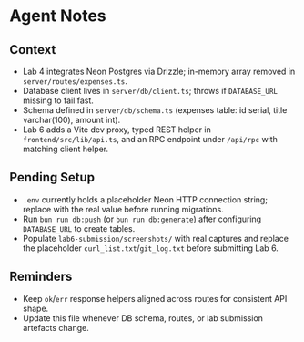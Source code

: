 # Agent Notes

## Context
- Lab 4 integrates Neon Postgres via Drizzle; in-memory array removed in `server/routes/expenses.ts`.
- Database client lives in `server/db/client.ts`; throws if `DATABASE_URL` missing to fail fast.
- Schema defined in `server/db/schema.ts` (expenses table: id serial, title varchar(100), amount int).
- Lab 6 adds a Vite dev proxy, typed REST helper in `frontend/src/lib/api.ts`, and an RPC endpoint under `/api/rpc` with matching client helper.

## Pending Setup
- `.env` currently holds a placeholder Neon HTTP connection string; replace with the real value before running migrations.
- Run `bun run db:push` (or `bun run db:generate`) after configuring `DATABASE_URL` to create tables.
- Populate `lab6-submission/screenshots/` with real captures and replace the placeholder `curl_list.txt`/`git_log.txt` before submitting Lab 6.

## Reminders
- Keep `ok`/`err` response helpers aligned across routes for consistent API shape.
- Update this file whenever DB schema, routes, or lab submission artefacts change.

